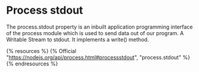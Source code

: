 # Process stdout
The process.stdout property is an inbuilt application programming interface of the process module which is used to send data out of our program. A Writable Stream to stdout. It implements a write() method. 

{% resources %}
  {% Official "https://nodejs.org/api/process.html#processstdout", "process.stdout" %}
{% endresources %}
